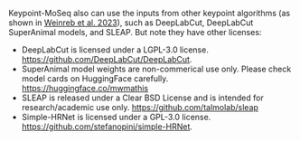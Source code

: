 Keypoint-MoSeq also can use the inputs from other keypoint algorithms (as shown in [Weinreb et al. 2023](https://www.biorxiv.org/content/10.1101/2023.03.16.532307v1)),
such as DeepLabCut, DeepLabCut SuperAnimal models, and SLEAP. But note they have other licenses:

- DeepLabCut is licensed under a LGPL-3.0 license. https://github.com/DeepLabCut/DeepLabCut. 
- SuperAnimal model weights are non-commerical use only. Please check model cards on HuggingFace carefully. https://huggingface.co/mwmathis
- SLEAP is released under a Clear BSD License and is intended for research/academic use only. https://github.com/talmolab/sleap
- Simple-HRNet is licensed under a GPL-3.0 license. https://github.com/stefanopini/simple-HRNet.
